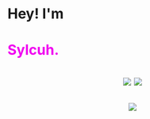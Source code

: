 # Hey! I'm
<h1 style="color: #f000f0"">Sylcuh.

<p align="center">
	<tr>
		<td align="center" style="padding=0;width=50%;"> <img src="https://github-readme-stats.vercel.app/api/?username=sylcuh&title_color=4F8CC9&text_color=9f9f9f&show_icons=true&bg_color=00000000&hide_border=true&icon_color=4F8CC9&enable_animations=true" /> </td>
		<td align="center" style="padding=0;width=50%;"> <img src="https://github-readme-stats.vercel.app/api/top-langs/?username=sylcuh&title_color=4F8CC9&text_color=9f9f9f&show_icons=true&bg_color=00000000&hide_border=true&icon_color=4F8CC9&hide_title=true&enable_animations=true" /> </td>
	</tr>
</p>

<p align="center">
	<tr>
		<td align="center" style="padding=0;width=50%;"> <img src="https://github-readme-streak-stats.herokuapp.com?user=sylcuh&theme=tokyonight_duo&date_format=M%20j%5B%2C%20Y%5D" /> </td>
	</tr>
</p>
